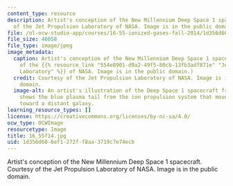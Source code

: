 ```yaml
---
content_type: resource
description: Artist's conception of the New Millennium Deep Space 1 spacecraft. Courtesy
  of the Jet Propulsion Laboratory of NASA. Image is in the public domain.
file: /ol-ocw-studio-app/courses/16-55-ionized-gases-fall-2014/1d356d606ef1272ff8aa3719c7e74ecb_16_55f14.jpg
file_size: 46058
file_type: image/jpeg
image_metadata:
  caption: Artist's conception of the New Millennium Deep Space 1 spacecraft. (Courtesy
    of the {{% resource_link "554e8901-d9a2-49f5-80cb-13fb3adf871e" "Jet Propulsion
    Laboratory" %}} of NASA. Image is in the public domain.)
  credit: Courtesy of the Jet Propulsion Laboratory of NASA. Image is in the public
    domain.
  image-alt: An artist's illustration of the Deep Space 1 spacecraft from behind that
    shows the blue plasma tail from the ion propulsion system that moves the craft
    toward a distant galaxy.
learning_resource_types: []
license: https://creativecommons.org/licenses/by-nc-sa/4.0/
ocw_type: OCWImage
resourcetype: Image
title: 16_55f14.jpg
uid: 1d356d60-6ef1-272f-f8aa-3719c7e74ecb
---
```

Artist's conception of the New Millennium Deep Space 1 spacecraft. Courtesy of the Jet Propulsion Laboratory of NASA. Image is in the public domain.